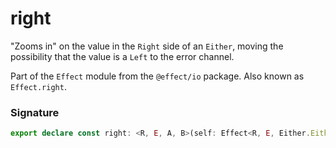 # right

"Zooms in" on the value in the `Right` side of an `Either`, moving the
possibility that the value is a `Left` to the error channel.

Part of the `Effect` module from the `@effect/io` package. Also known as `Effect.right`.

### Signature

```typescript
export declare const right: <R, E, A, B>(self: Effect<R, E, Either.Either<A, B>>) => Effect<R, Either.Either<A, E>, B>
```
